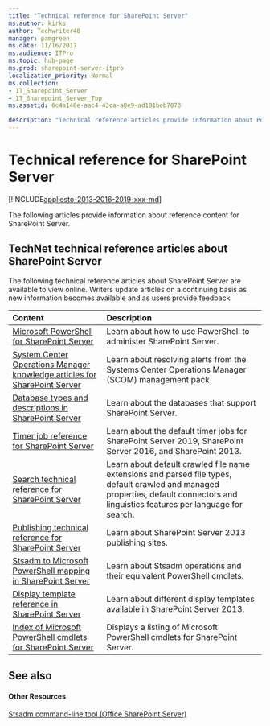 ```yaml
---
title: "Technical reference for SharePoint Server"
ms.author: kirks
author: Techwriter40
manager: pamgreen
ms.date: 11/16/2017
ms.audience: ITPro
ms.topic: hub-page
ms.prod: sharepoint-server-itpro
localization_priority: Normal
ms.collection:
- IT_Sharepoint_Server
- IT_Sharepoint_Server_Top
ms.assetid: 6c4a140e-aac4-43ca-a8e9-ad181beb7073

description: "Technical reference articles provide information about PowerShell for SharePoint Server plus other useful reference information about general settings, security, and tools."
---
```


# Technical reference for SharePoint Server

[!INCLUDE[appliesto-2013-2016-2019-xxx-md](../includes/appliesto-2013-2016-2019-xxx-md.md)] 
  
The following articles provide information about reference content for SharePoint Server.
  
## TechNet technical reference articles about SharePoint Server

The following technical reference articles about SharePoint Server are available to view online. Writers update articles on a continuing basis as new information becomes available and as users provide feedback.
  
|**Content**|**Description**|
|:-----|:-----|
|[Microsoft PowerShell for SharePoint Server](/powershell/module/sharepoint-server/?view=sharepoint-ps) <br/> |Learn about how to use PowerShell to administer SharePoint Server.  <br/> |
|[System Center Operations Manager knowledge articles for SharePoint Server](system-center-operations-manager-knowledge-articles.md) <br/> |Learn about resolving alerts from the Systems Center Operations Manager (SCOM) management pack.  <br/> |
|[Database types and descriptions in SharePoint Server](database-types-and-descriptions.md) <br/> |Learn about the databases that support SharePoint Server.  <br/> |
|[Timer job reference for SharePoint Server](timer-job-reference-for-sharepoint-server.md) <br/> |Learn about the default timer jobs for SharePoint Server 2019, SharePoint Server 2016, and SharePoint 2013.  <br/> |
|[Search technical reference for SharePoint Server](search-technical-reference.md) <br/> |Learn about default crawled file name extensions and parsed file types, default crawled and managed properties, default connectors and linguistics features per language for search.  <br/> |
|[Publishing technical reference for SharePoint Server](publishing-technical-reference.md) <br/> |Learn about SharePoint Server 2013 publishing sites.  <br/> |
|[Stsadm to Microsoft PowerShell mapping in SharePoint Server](stsadm-to-microsoft-powershell-mapping.md) <br/> |Learn about Stsadm operations and their equivalent PowerShell cmdlets.  <br/> |
|[Display template reference in SharePoint Server](display-template-reference-in-sharepoint-server.md) <br/> |Learn about different display templates available in SharePoint Server 2013.  <br/> |
|[Index of Microsoft PowerShell cmdlets for SharePoint Server](/powershell/module/sharepoint-server/?view=sharepoint-ps) <br/> |Displays a listing of Microsoft PowerShell cmdlets for SharePoint Server.  <br/> |
   
## See also

#### Other Resources

[Stsadm command-line tool (Office SharePoint Server)](https://go.microsoft.com/fwlink/p/?LinkID=186993)

